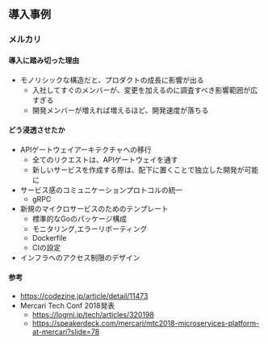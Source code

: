 ## 導入事例
### メルカリ
#### 導入に踏み切った理由
- モノリシックな構造だと、プロダクトの成長に影響が出る
    - 入社してすぐのメンバーが、変更を加えるのに調査すべき影響範囲が広すぎる
    - 開発メンバーが増えれば増えるほど、開発速度が落ちる

#### どう浸透させたか
- APIゲートウェイアーキテクチャへの移行
  - 全てのリクエストは、APIゲートウェイを通す
  - 新しいサービスを作成する際は、配下に置くことで独立した開発が可能に
- サービス感のコミュニケーションプロトコルの統一
  - gRPC
- 新規のマイクロサービスのためのテンプレート
  - 標準的なGoのパッケージ構成
  - モニタリング,エラーリポーティング
  - Dockerfile
  - CIの設定
- インフラへのアクセス制限のデザイン

#### 参考
- https://codezine.jp/article/detail/11473
- Mercari Tech Conf 2018発表
  - https://logmi.jp/tech/articles/320198
  - https://speakerdeck.com/mercari/mtc2018-microservices-platform-at-mercari?slide=78